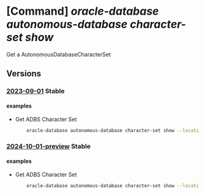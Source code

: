 # [Command] _oracle-database autonomous-database character-set show_

Get a AutonomousDatabaseCharacterSet

## Versions

### [2023-09-01](/Resources/mgmt-plane/L3N1YnNjcmlwdGlvbnMve30vcHJvdmlkZXJzL29yYWNsZS5kYXRhYmFzZS9sb2NhdGlvbnMve30vYXV0b25vbW91c2RhdGFiYXNlY2hhcmFjdGVyc2V0cy97fQ==/2023-09-01.xml) **Stable**

<!-- mgmt-plane /subscriptions/{}/providers/oracle.database/locations/{}/autonomousdatabasecharactersets/{} 2023-09-01 -->

#### examples

- Get ADBS Character Set
    ```bash
        oracle-database autonomous-database character-set show --location <location> --name <charset name>
    ```

### [2024-10-01-preview](/Resources/mgmt-plane/L3N1YnNjcmlwdGlvbnMve30vcHJvdmlkZXJzL29yYWNsZS5kYXRhYmFzZS9sb2NhdGlvbnMve30vYXV0b25vbW91c2RhdGFiYXNlY2hhcmFjdGVyc2V0cy97fQ==/2024-10-01-preview.xml) **Stable**

<!-- mgmt-plane /subscriptions/{}/providers/oracle.database/locations/{}/autonomousdatabasecharactersets/{} 2024-10-01-preview -->

#### examples

- Get ADBS Character Set
    ```bash
        oracle-database autonomous-database character-set show --location <location> --name <charset name>
    ```
